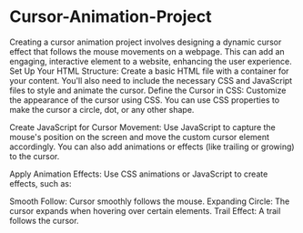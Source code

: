 # Cursor-Animation-Project
Creating a cursor animation project involves designing a dynamic cursor effect that follows the mouse movements on a webpage. This can add an engaging, interactive element to a website, enhancing the user experience.
Set Up Your HTML Structure: Create a basic HTML file with a container for your content. You'll also need to include the necessary CSS and JavaScript files to style and animate the cursor.
Define the Cursor in CSS: Customize the appearance of the cursor using CSS. You can use CSS properties to make the cursor a circle, dot, or any other shape.

Create JavaScript for Cursor Movement: Use JavaScript to capture the mouse's position on the screen and move the custom cursor element accordingly. You can also add animations or effects (like trailing or growing) to the cursor.

Apply Animation Effects: Use CSS animations or JavaScript to create effects, such as:

Smooth Follow: Cursor smoothly follows the mouse.
Expanding Circle: The cursor expands when hovering over certain elements.
Trail Effect: A trail follows the cursor.
